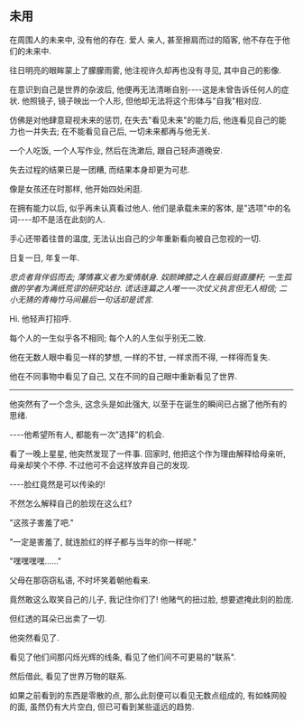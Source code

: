 ## 未用

在周围人的未来中, 没有他的存在. 爱人 亲人, 甚至擦肩而过的陌客, 他不存在于他们的未来中.



往日明亮的眼眸蒙上了朦朦雨雾, 他注视许久却再也没有寻见, 其中自己的影像.

在意识到自己是世界的杂波后, 他便再无法清晰自别----这是未曾告诉任何人的症状. 他照镜子, 镜子映出一个人形, 但他却无法将这个形体与"自我"相对应.

仿佛是对他肆意窥视未来的惩罚, 在失去"看见未来"的能力后, 他连看见自己的能力也一并失去; 在不能看见自己后, 一切未来都再与他无关.



一个人吃饭, 一个人写作业, 然后在洗漱后, 跟自己轻声道晚安.



失去过程的结果已是一团糟, 而结果本身却更为可悲.



像是女孩还在时那样, 他开始四处闲逛.

在拥有能力以后, 似乎再未认真看过他人. 他们是承载未来的客体, 是"选项"中的名词----却不是活在此刻的人.

手心还带着往昔的温度, 无法认出自己的少年重新看向被自己忽视的一切.

日复一日, 年复一年.



*忠贞者背伴侣而去; 薄情寡义者为爱情献身.*
*奴颜婢膝之人在最后挺直腰杆; 一生孤傲的学者为满纸荒谬的研究站台.*
*谎话连篇之人唯一一次仗义执言但无人相信;*
*二小无猜的青梅竹马间最后一句话却是谎言.*



Hi. 他轻声打招呼. 



每个人的一生似乎各不相同; 每个人的人生似乎别无二致.

他在无数人眼中看见一样的梦想, 一样的不甘, 一样求而不得, 一样得而复失.

他在不同事物中看见了自己, 又在不同的自己眼中重新看见了世界.

--------------------

他突然有了一个念头, 这念头是如此强大, 以至于在诞生的瞬间已占据了他所有的思绪.

----他希望所有人, 都能有一次"选择"的机会.



看了一晚上星星, 他突然发现了一件事. 回家时, 他把这个作为理由解释给母亲听, 母亲却笑个不停. 不过他可不会这样放弃自己的发现.

----脸红竟然是可以传染的!

不然怎么解释自己的脸现在这么红?

"这孩子害羞了吧."

"一定是害羞了, 就连脸红的样子都与当年的你一样呢."

"嘿嘿嘿嘿……"

父母在那窃窃私语, 不时坏笑着朝他看来.

竟然敢这么取笑自己的儿子, 我记住你们了! 他赌气的扭过脸, 想要遮掩此刻的脸庞.

但红透的耳朵已出卖了一切.



他突然看见了.

看见了他们间那闪烁光辉的线条, 看见了他们间不可更易的"联系".

然后借此, 看见了世界万物的联系.





如果之前看到的东西是零散的点, 那么此刻便可以看见无数点组成的, 有如蛛网般的面, 虽然仍有大片空白, 但已可看到某些遥远的趋势.
